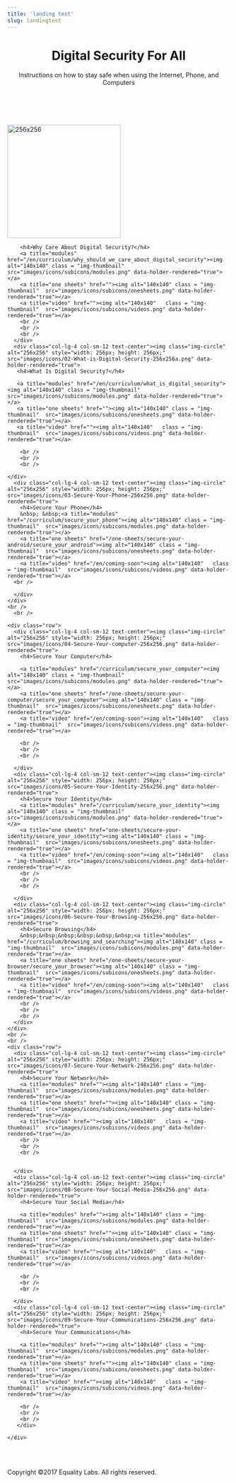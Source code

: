 ```yaml
---
title: 'landing test'
slug: landingtest
---
```


<!-- HEADER -->
<header>
  <div class="jumbotron">
    <div class="container">
      <div class="row">
        <div class="col-xs-12">
          <h1 class="text-center">Digital Security For All</h1>
          <p class="text-center">Instructions on how to stay safe when using the Internet, Phone, and Computers</p>
          <p>&nbsp;</p>
</div>
      </div>
    </div>
  </div>
</header>
<!-- / HEADER -->

<!--  SECTION-1 -->
<section>
<div class="container ">
    <div class="row">
      <div class="col-lg-4 col-sm-12 text-center"> <img class="img-circle" alt="256x256" style="width: 256px; height: 256px;" src="images/icons/01-why-should-we-care-256x256.png" data-holder-rendered="true">

        <h4>Why Care About Digital Security?</h4>
        <a title="modules" href="/en/curriculum/why_should_we_care_about_digital_security"><img alt="140x140" class = "img-thumbnail"  src="images/icons/subicons/modules.png" data-holder-rendered="true"></a>
        <a title="one sheets" href=""><img alt="140x140" class = "img-thumbnail"  src="images/icons/subicons/onesheets.png" data-holder-rendered="true"></a>
        <a title="video" href=""><img alt="140x140"   class = "img-thumbnail"  src="images/icons/subicons/videos.png" data-holder-rendered="true"></a>
        <br />
        <br />
        <br />
      </div>
      <div class="col-lg-4 col-sm-12 text-center"><img class="img-circle" alt="256x256" style="width: 256px; height: 256px;" src="images/icons/02-What-is-Digital-Security-256x256a.png" data-holder-rendered="true">
       <h4>What Is Digital Security?</h4>

       <a title="modules" href="/en/curriculum/what_is_digital_security"><img alt="140x140" class = "img-thumbnail"  src="images/icons/subicons/modules.png" data-holder-rendered="true"></a>
       <a title="one sheets" href=""><img alt="140x140" class = "img-thumbnail"  src="images/icons/subicons/onesheets.png" data-holder-rendered="true"></a>
       <a title="video" href=""><img alt="140x140"   class = "img-thumbnail"  src="images/icons/subicons/videos.png" data-holder-rendered="true"></a>

        <br />
        <br />
        <br />

    </div>
      <div class="col-lg-4 col-sm-12 text-center"><img class="img-circle" alt="256x256" style="width: 256px; height: 256px;" src="images/icons/03-Secure-Your-Phone-256x256.png" data-holder-rendered="true">
        <h4>Secure Your Phone</h4>
        &nbsp; &nbsp;<a title="modules" href="/curriculum/secure_your_phone"><img alt="140x140" class = "img-thumbnail"  src="images/icons/subicons/modules.png" data-holder-rendered="true"></a>
        <a title="one sheets" href="/one-sheets/secure-your-android/secure_your_android"><img alt="140x140" class = "img-thumbnail"  src="images/icons/subicons/onesheets.png" data-holder-rendered="true"></a>
        <a title="video" href="/en/coming-soon"><img alt="140x140"   class = "img-thumbnail"  src="images/icons/subicons/videos.png" data-holder-rendered="true"></a>
      <br />

      </div>
    </div>
    <br />
      <br />

    <div class="row">
      <div class="col-lg-4 col-sm-12 text-center"><img class="img-circle" alt="256x256" style="width: 256px; height: 256px;" src="images/icons/04-Secure-Your-computer-256x256.png" data-holder-rendered="true">
        <h4>Secure Your Computer</h4>

        <a title="modules" href="/curriculum/secure_your_computer"><img alt="140x140" class = "img-thumbnail"  src="images/icons/subicons/modules.png" data-holder-rendered="true"></a>
        <a title="one sheets" href="/one-sheets/secure-your-computer/secure_your_computer"><img alt="140x140" class = "img-thumbnail"  src="images/icons/subicons/onesheets.png" data-holder-rendered="true"></a>
        <a title="video" href="/en/coming-soon"><img alt="140x140"   class = "img-thumbnail"  src="images/icons/subicons/videos.png" data-holder-rendered="true"></a>

        <br />
        <br />
        <br />

      </div>
      <div class="col-lg-4 col-sm-12 text-center"><img class="img-circle" alt="256x256" style="width: 256px; height: 256px;" src="images/icons/05-Secure-Your-Identity-256x256.png" data-holder-rendered="true">
        <h4>Secure Your Identity</h4>
        <a title="modules" href="/curriculum/secure_your_identity"><img alt="140x140" class = "img-thumbnail"  src="images/icons/subicons/modules.png" data-holder-rendered="true"></a>
        <a title="one sheets" href="one-sheets/secure-your-identity/secure_your_identity"><img alt="140x140" class = "img-thumbnail"  src="images/icons/subicons/onesheets.png" data-holder-rendered="true"></a>
        <a title="video" href="/en/coming-soon"><img alt="140x140"   class = "img-thumbnail"  src="images/icons/subicons/videos.png" data-holder-rendered="true"></a>
        <br />
        <br />
        <br />

      </div>
      <div class="col-lg-4 col-sm-12 text-center"><img class="img-circle" alt="256x256" style="width: 256px; height: 256px;" src="images/icons/06-Secure-Your-Browsing-256x256.png" data-holder-rendered="true">
        <h4>Secure Browsing</h4>
        &nbsp;&nbsp;&nbsp;&nbsp;&nbsp;&nbsp;<a title="modules" href="/curriculum/browsing_and_searching"><img alt="140x140" class = "img-thumbnail"  src="images/icons/subicons/modules.png" data-holder-rendered="true"></a>
        <a title="one sheets" href="/one-sheets/secure-your-browser/secure_your_browser"><img alt="140x140" class = "img-thumbnail"  src="images/icons/subicons/onesheets.png" data-holder-rendered="true"></a>
        <a title="video" href="/en/coming-soon"><img alt="140x140"   class = "img-thumbnail"  src="images/icons/subicons/videos.png" data-holder-rendered="true"></a>
        <br />
        <br />
        <br />
      </div>
    </div>
    <br />
    <br />
    <div class="row">
      <div class="col-lg-4 col-sm-12 text-center"><img class="img-circle" alt="256x256" style="width: 256px; height: 256px;" src="images/icons/07-Secure-Your-Network-256x256.png" data-holder-rendered="true">
        <h4>Secure Your Network</h4>
        <a title="modules" href=""><img alt="140x140" class = "img-thumbnail"  src="images/icons/subicons/modules.png" data-holder-rendered="true"></a>
        <a title="one sheets" href=""><img alt="140x140" class = "img-thumbnail"  src="images/icons/subicons/onesheets.png" data-holder-rendered="true"></a>
        <a title="video" href=""><img alt="140x140"   class = "img-thumbnail"  src="images/icons/subicons/videos.png" data-holder-rendered="true"></a>
        <br />
        <br />
        <br />


      </div>
      <div class="col-lg-4 col-sm-12 text-center"><img class="img-circle" alt="256x256" style="width: 256px; height: 256px;" src="images/icons/08-Secure-Your-Social-Media-256x256.png" data-holder-rendered="true">
        <h4>Secure Your Social Media</h4>

        <a title="modules" href=""><img alt="140x140" class = "img-thumbnail"  src="images/icons/subicons/modules.png" data-holder-rendered="true"></a>
        <a title="one sheets" href=""><img alt="140x140" class = "img-thumbnail"  src="images/icons/subicons/onesheets.png" data-holder-rendered="true"></a>
        <a title="video" href=""><img alt="140x140"   class = "img-thumbnail"  src="images/icons/subicons/videos.png" data-holder-rendered="true"></a>

        <br />
        <br />
        <br />

      </div>
      <div class="col-lg-4 col-sm-12 text-center"><img class="img-circle" alt="256x256" style="width: 256px; height: 256px;" src="images/icons/09-Secure-Your-Communications-256x256.png" data-holder-rendered="true">
        <h4>Secure Your Communications</h4>

        <a title="modules" href=""><img alt="140x140" class = "img-thumbnail"  src="images/icons/subicons/modules.png" data-holder-rendered="true"></a>
        <a title="one sheets" href=""><img alt="140x140" class = "img-thumbnail"  src="images/icons/subicons/onesheets.png" data-holder-rendered="true"></a>
        <a title="video" href=""><img alt="140x140"   class = "img-thumbnail"  src="images/icons/subicons/videos.png" data-holder-rendered="true"></a>

        <br />
        <br />
        <br />
       </div>

    </div>
<br />
<br />

</div>
<!-- /container -->

  <div class="container">
    <div class="row"> </div>
</div>
  <!-- / CONTAINER-->
</section>
<div class="well"> </div>

<!-- FOOTER -->
<div class="container">
  <div class="row"> </div>
</div>
<footer class="text-center">
  <div class="container">
    <div class="row">
      <div class="col-xs-12">
        <p>Copyright ©2017 Equality Labs. All rights reserved.</p>
      </div>
    </div>
  </div>
</footer>
<!-- / FOOTER -->
<!-- jQuery (necessary for Bootstrap's JavaScript plugins) -->
<script src="js/jquery-1.11.3.min.js"></script>
<!-- Include all compiled plugins (below), or include individual files as needed -->
<script src="js/bootstrap.js"></script>

